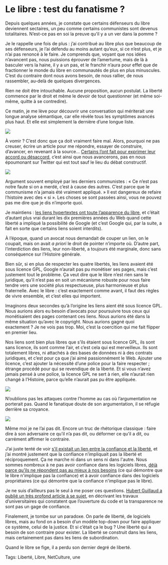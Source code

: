 # Le libre : test du fanatisme ?

Depuis quelques années, je constate que certains défenseurs du libre deviennent sectaires, un peu comme certains communistes sont devenus totalitaires. N’est-ce pas en soi la preuve qu’il y a un ver dans la pomme ?<span id="more-44741"></span>

Je le rappelle une fois de plus : j’ai contribué au libre plus que beaucoup de ses défenseurs, je l’ai défendu au moins autant qu’eux, si ce n’est plus, et je n’ai pas renoncé à le faire. Je comprends que, voyant que nos idées n’avancent pas, nous puissions éprouver de l’amertume, mais de là à basculer vers la haine, il y a un pas, et le franchir n’aura pour effet que de fractionner le monde du libre en communautés de plus en plus minuscules. C’est du contraire dont nous avons besoin, de nous rallier, de nous rassembler, au-delà de quelques divergences.

Rien ne doit être intouchable. Aucune proposition, aucun postulat. La liberté commence par le droit et même le devoir de tout questionner (et même soi-même, quitte à se contredire).

Ce matin, je me lève pour découvrir une conversation qui mériterait une longue analyse sémantique, car elle révèle tous les symptômes avancés plus haut. Et elle est simplement la dernière d’une longue liste.

![](http://tcrouzet.comhttps://tcrouzet.com/images_tc/2017/01/aeris1-600x214.jpg)

À vomir ? C’est donc que ça doit vraiment faire mal. Alors, pourquoi ne pas creuser, écrire un article pour me répondre, essayer de construire, d’avancer, en revenant à la source… [Certains l’ont fait pour exprimer leur accord ou désaccord](https://clochix.net/marges/170114-liberte), c’est ainsi que nous avancerons, pas en nous époumonant sur Twitter qui est tout sauf le lieu du débat constructif.

![](http://tcrouzet.comhttps://tcrouzet.com/images_tc/2017/01/aeris2-600x180.jpg)

Argument souvent employé par les derniers communistes : « Ce n’est pas notre faute si on a merdé, c’est à cause des autres. C’est parce que le communisme n’a jamais été vraiment appliqué. » Il est dangereux de refaire l’histoire avec des « si ». Les choses se sont passées ainsi, vous ne pouvez pas me dire que je dis n’importe quoi.

Je maintiens : [les liens hypertextes ont toute l’apparence du libre](http://tcrouzet.com/2017/01/15/le-bug-avec-les-ideologies-du-net/), et c’était d’autant plus vrai durant les dix premières années du Web quand cette liberté a impliqué la possibilité de Google (et c’est Google qui, par la suite, a fait en sorte que certains liens soient interdits).

À l’époque, quand un avocat nous demandait de couper un lien, on le coupait, mais on avait *a priori* le droit de pointer n’importe où. D’autre part, l’interdiction des liens, leur non-liberté, a toujours été marginale, donc sans conséquence sur l’Histoire générale.

Bien sûr, si en plus de respecter les quatre libertés, les liens avaient été sous licence GPL, Google n’aurait pas pu monétiser ses pages, mais c’est justement tout le problème. Ça veut dire que le libre n’est rien sans le juridique, qu’il n’est pas en soit un mécanisme robuste pour nous faire tendre vers une société plus respectueuse, plus harmonieuse et plus fraternelle. Avec le libre : c’est exactement comme avant, il faut des règles de vivre ensemble, et c’est elles qui importent.

Imaginons deux secondes qu’à l’origine les liens aient été sous licence GPL. Nous aurions alors eu besoin d’avocats pour poursuivre tous ceux qui monétisaient des pages contenant ces liens. Nous aurions été dans la même situation qu’avec le copyright. Nous aurions gagné quoi exactement ? Je ne vois pas trop. Moi, c’est la coercition qui me fait flipper en premier lieu.

Nos liens sont bien plus libres que s’ils étaient sous licence GPL, ils sont sans licence, ils sont comme l’air, et c’est cela qui est merveilleux. Ils sont totalement libres, ni attachés à des bases de données ni à des contrats juridiques, et c’est pour ça que j’ai aimé passionnément le Web. Ajouter une licence, c’est ajouter la nécessité d’une police pour la faire respecter ; étrange procédé pour qui se revendique de la liberté. Et si vous n’avez jamais pensé à une police, la licence GPL ne sert à rien, elle n’aurait rien changé à l’Histoire, parce qu’elle n’aurait pas pu être appliquée.

![](http://tcrouzet.comhttps://tcrouzet.com/images_tc/2017/01/aeris3-600x180.jpg)

N’oublions pas les attaques contre l’homme au cas où l’argumentation ne porterait pas. Quand le fanatique doute de son argumentation, il se réfugie derrière sa croyance.

![](http://tcrouzet.comhttps://tcrouzet.com/images_tc/2017/01/aeris4-600x201.jpg)

Même moi je ne l’ai pas dit. Encore un truc de rhétorique classique : faire dire à son adversaire ce qu’il n’a pas dit, ou déformer ce qu’il a dit, ou carrément affirmer le contraire.

J’ai juste tenté de voir [s’il existait un lien entre la confiance et la liberté](http://tcrouzet.com/2016/12/13/les-logiciels-libres-sont-ils-de-confiance/), et j’ai montré justement que la confiance n’impliquait pas la liberté et réciproquement. Ça ne marche ni dans un sens ni dans l'autre. Nous sommes nombreux à ne pas avoir confiance dans les logiciels libres, [déjà parce qu’ils ne répondent pas au mieux à nos besoins](http://tcrouzet.com/2016/12/13/les-logiciels-libres-sont-ils-de-confiance/) (ce qui démontre que le libre n'implique pas la confiance) et à avoir confiance dans des logiciels propriétaires (ce qui démontre que la confiance n'implique pas le libre).

Je ne suis d’ailleurs pas le seul à me poser ces questions. [Hubert Guillaud a publié un très profond article à se sujet](http://www.internetactu.net/2017/01/13/la-transparence-ne-suffira-pas/), en décrivant les travaux d’universitaires qui constatent que l’ouverture du code et la transparence ne sont pas un gage de confiance.

Finalement, je tombe sur un paradoxe. On parle de liberté, de logiciels libres, mais au fond on a besoin d’un modèle top-down pour faire appliquer ce système, celui de la justice. Et si c’était ça le bug ? Une liberté qui a besoin de son contraire pour exister. La liberté se construit dans les liens, mais certainement pas dans les liens de subordination.

Quand le libre se fige, il a perdu son dernier degré de liberté.

Tags: Liberté, Libre, NetCulture, une